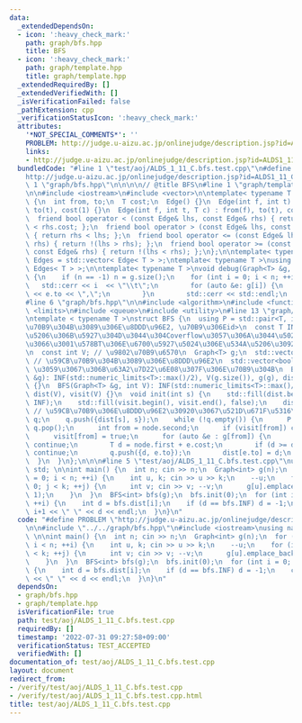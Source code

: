 ```yaml
---
data:
  _extendedDependsOn:
  - icon: ':heavy_check_mark:'
    path: graph/bfs.hpp
    title: BFS
  - icon: ':heavy_check_mark:'
    path: graph/template.hpp
    title: graph/template.hpp
  _extendedRequiredBy: []
  _extendedVerifiedWith: []
  _isVerificationFailed: false
  _pathExtension: cpp
  _verificationStatusIcon: ':heavy_check_mark:'
  attributes:
    '*NOT_SPECIAL_COMMENTS*': ''
    PROBLEM: http://judge.u-aizu.ac.jp/onlinejudge/description.jsp?id=ALDS1_11_C
    links:
    - http://judge.u-aizu.ac.jp/onlinejudge/description.jsp?id=ALDS1_11_C
  bundledCode: "#line 1 \"test/aoj/ALDS_1_11_C.bfs.test.cpp\"\n#define PROBLEM \"\
    http://judge.u-aizu.ac.jp/onlinejudge/description.jsp?id=ALDS1_11_C\"\n\n#line\
    \ 1 \"graph/bfs.hpp\"\n\n\n\n// @title BFS\n#line 1 \"graph/template.hpp\"\n\n\
    \n\n#include <iostream>\n#include <vector>\n\ntemplate< typename T >\nstruct Edge\
    \ {\n  int from, to;\n  T cost;\n  Edge() {}\n  Edge(int f, int t) : from(f),\
    \ to(t), cost(1) {}\n  Edge(int f, int t, T c) : from(f), to(t), cost(c) {}\n\
    \  friend bool operator < (const Edge& lhs, const Edge& rhs) { return lhs.cost\
    \ < rhs.cost; };\n  friend bool operator > (const Edge& lhs, const Edge& rhs)\
    \ { return rhs < lhs; };\n  friend bool operator <= (const Edge& lhs, const Edge&\
    \ rhs) { return !(lhs > rhs); };\n  friend bool operator >= (const Edge& lhs,\
    \ const Edge& rhs) { return !(lhs < rhs); };\n};\n\ntemplate< typename T >\nusing\
    \ Edges = std::vector< Edge< T > >;\ntemplate< typename T >\nusing Graph = std::vector<\
    \ Edges< T > >;\n\ntemplate< typename T >\nvoid debug(Graph<T> &g, int n = -1)\
    \ {\n    if (n == -1) n = g.size();\n    for (int i = 0; i < n; ++i) {\n     \
    \   std::cerr << i  << \"\\t\";\n        for (auto &e: g[i]) {\n            std::cerr\
    \ << e.to << \",\";\n        }\n        std::cerr << std::endl;\n    }\n}\n\n\n\
    #line 6 \"graph/bfs.hpp\"\n\n#include <algorithm>\n#include <functional>\n#include\
    \ <limits>\n#include <queue>\n#include <utility>\n#line 13 \"graph/bfs.hpp\"\n\
    \ntemplate < typename T >\nstruct BFS {\n  using P = std::pair<T, int>; // <\u59CB\
    \u70B9\u304B\u3089\u306E\u8DDD\u96E2, \u70B9\u306Eid>\n  const T INF; // \u5341\
    \u5206\u306B\u5927\u304D\u3044\u304Coverflow\u3057\u306A\u3044\u5024\u3068\u3057\
    \u3066\u3001\u578BT\u306E\u6700\u5927\u5024\u306E\u534A\u5206\u3092\u4F7F\u3046\
    \n  const int V; // \u9802\u70B9\u6570\n  Graph<T> g;\n  std::vector<T> dist;\
    \ // \u59CB\u70B9\u304B\u3089\u306E\u8DDD\u96E2\n  std::vector<bool> visit; //\
    \ \u3059\u3067\u306B\u63A2\u7D22\u6E08\u307F\u306E\u70B9\u304B\n  BFS(Graph<T>\
    \ &g): INF(std::numeric_limits<T>::max()/2), V(g.size()), g(g), dist(V), visit(V)\
    \ {}\n  BFS(Graph<T> &g, int V): INF(std::numeric_limits<T>::max()/2), V(V), g(g),\
    \ dist(V), visit(V) {}\n  void init(int s) {\n    std::fill(dist.begin(), dist.end(),\
    \ INF);\n    std::fill(visit.begin(), visit.end(), false);\n    dist[s] = T();\
    \ // \u59CB\u70B9\u306E\u8DDD\u96E2\u30920\u3067\u521D\u671F\u5316\n    std::queue<P>\
    \ q;\n    q.push({dist[s], s});\n    while (!q.empty()) {\n      P node = q.front();\
    \ q.pop();\n      int from = node.second;\n      if (visit[from]) continue;\n\
    \      visit[from] = true;\n      for (auto &e : g[from]) {\n        if (visit[e.to])\
    \ continue;\n        T d = node.first + e.cost;\n        if (d >= dist[e.to])\
    \ continue;\n        q.push({d, e.to});\n        dist[e.to] = d;\n      }\n  \
    \  }\n  }\n};\n\n\n#line 5 \"test/aoj/ALDS_1_11_C.bfs.test.cpp\"\nusing namespace\
    \ std; \n\nint main() {\n  int n; cin >> n;\n  Graph<int> g(n);\n  for (int i\
    \ = 0; i < n; ++i) {\n    int u, k; cin >> u >> k;\n    --u;\n    for (int j =\
    \ 0; j < k; ++j) {\n      int v; cin >> v; --v;\n      g[u].emplace_back(u, v,\
    \ 1);\n    }\n  }\n  BFS<int> bfs(g);\n  bfs.init(0);\n  for (int i = 0; i < n;\
    \ ++i) {\n    int d = bfs.dist[i];\n    if (d == bfs.INF) d = -1;\n    cout <<\
    \ i+1 << \" \" << d << endl;\n  }\n}\n"
  code: "#define PROBLEM \"http://judge.u-aizu.ac.jp/onlinejudge/description.jsp?id=ALDS1_11_C\"\
    \n\n#include \"../../graph/bfs.hpp\"\n#include <iostream>\nusing namespace std;\
    \ \n\nint main() {\n  int n; cin >> n;\n  Graph<int> g(n);\n  for (int i = 0;\
    \ i < n; ++i) {\n    int u, k; cin >> u >> k;\n    --u;\n    for (int j = 0; j\
    \ < k; ++j) {\n      int v; cin >> v; --v;\n      g[u].emplace_back(u, v, 1);\n\
    \    }\n  }\n  BFS<int> bfs(g);\n  bfs.init(0);\n  for (int i = 0; i < n; ++i)\
    \ {\n    int d = bfs.dist[i];\n    if (d == bfs.INF) d = -1;\n    cout << i+1\
    \ << \" \" << d << endl;\n  }\n}\n"
  dependsOn:
  - graph/bfs.hpp
  - graph/template.hpp
  isVerificationFile: true
  path: test/aoj/ALDS_1_11_C.bfs.test.cpp
  requiredBy: []
  timestamp: '2022-07-31 09:27:58+09:00'
  verificationStatus: TEST_ACCEPTED
  verifiedWith: []
documentation_of: test/aoj/ALDS_1_11_C.bfs.test.cpp
layout: document
redirect_from:
- /verify/test/aoj/ALDS_1_11_C.bfs.test.cpp
- /verify/test/aoj/ALDS_1_11_C.bfs.test.cpp.html
title: test/aoj/ALDS_1_11_C.bfs.test.cpp
---
```


